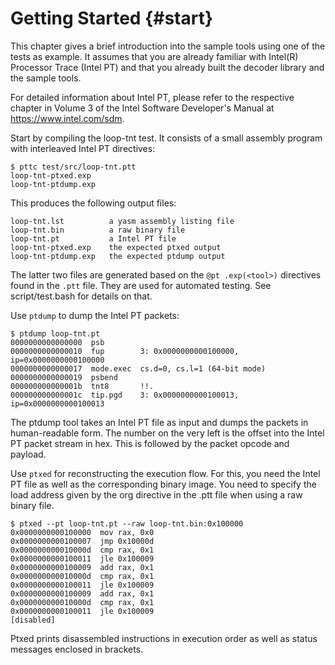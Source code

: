 Getting Started {#start}
========================

<!---
 ! Copyright (c) 2013-2023, Intel Corporation
 ! SPDX-License-Identifier: BSD-3-Clause
 !
 ! Redistribution and use in source and binary forms, with or without
 ! modification, are permitted provided that the following conditions are met:
 !
 !  * Redistributions of source code must retain the above copyright notice,
 !    this list of conditions and the following disclaimer.
 !  * Redistributions in binary form must reproduce the above copyright notice,
 !    this list of conditions and the following disclaimer in the documentation
 !    and/or other materials provided with the distribution.
 !  * Neither the name of Intel Corporation nor the names of its contributors
 !    may be used to endorse or promote products derived from this software
 !    without specific prior written permission.
 !
 ! THIS SOFTWARE IS PROVIDED BY THE COPYRIGHT HOLDERS AND CONTRIBUTORS "AS IS"
 ! AND ANY EXPRESS OR IMPLIED WARRANTIES, INCLUDING, BUT NOT LIMITED TO, THE
 ! IMPLIED WARRANTIES OF MERCHANTABILITY AND FITNESS FOR A PARTICULAR PURPOSE
 ! ARE DISCLAIMED. IN NO EVENT SHALL THE COPYRIGHT OWNER OR CONTRIBUTORS BE
 ! LIABLE FOR ANY DIRECT, INDIRECT, INCIDENTAL, SPECIAL, EXEMPLARY, OR
 ! CONSEQUENTIAL DAMAGES (INCLUDING, BUT NOT LIMITED TO, PROCUREMENT OF
 ! SUBSTITUTE GOODS OR SERVICES; LOSS OF USE, DATA, OR PROFITS; OR BUSINESS
 ! INTERRUPTION) HOWEVER CAUSED AND ON ANY THEORY OF LIABILITY, WHETHER IN
 ! CONTRACT, STRICT LIABILITY, OR TORT (INCLUDING NEGLIGENCE OR OTHERWISE)
 ! ARISING IN ANY WAY OUT OF THE USE OF THIS SOFTWARE, EVEN IF ADVISED OF THE
 ! POSSIBILITY OF SUCH DAMAGE.
 !-->

This chapter gives a brief introduction into the sample tools using one of
the tests as example.  It assumes that you are already familiar with
Intel(R) Processor Trace (Intel PT) and that you already built the decoder
library and the sample tools.

For detailed information about Intel PT, please refer to the respective
chapter in Volume 3 of the Intel Software Developer's Manual at
https://www.intel.com/sdm.

Start by compiling the loop-tnt test.  It consists of a small assembly program
with interleaved Intel PT directives:

	$ pttc test/src/loop-tnt.ptt
	loop-tnt-ptxed.exp
	loop-tnt-ptdump.exp

This produces the following output files:

	loop-tnt.lst          a yasm assembly listing file
	loop-tnt.bin          a raw binary file
	loop-tnt.pt           a Intel PT file
	loop-tnt-ptxed.exp    the expected ptxed output
	loop-tnt-ptdump.exp   the expected ptdump output

The latter two files are generated based on the `@pt .exp(<tool>)` directives
found in the `.ptt` file.  They are used for automated testing.  See
script/test.bash for details on that.


Use `ptdump` to dump the Intel PT packets:

	$ ptdump loop-tnt.pt
	0000000000000000  psb
	0000000000000010  fup        3: 0x0000000000100000, ip=0x0000000000100000
	0000000000000017  mode.exec  cs.d=0, cs.l=1 (64-bit mode)
	0000000000000019  psbend
	000000000000001b  tnt8       !!.
	000000000000001c  tip.pgd    3: 0x0000000000100013, ip=0x0000000000100013

The ptdump tool takes an Intel PT file as input and dumps the packets in
human-readable form.  The number on the very left is the offset into the Intel
PT packet stream in hex.  This is followed by the packet opcode and payload.


Use `ptxed` for reconstructing the execution flow.  For this, you need the Intel
PT file as well as the corresponding binary image.  You need to specify the load
address given by the org directive in the .ptt file when using a raw binary
file.

	$ ptxed --pt loop-tnt.pt --raw loop-tnt.bin:0x100000
	0x0000000000100000  mov rax, 0x0
	0x0000000000100007  jmp 0x10000d
	0x000000000010000d  cmp rax, 0x1
	0x0000000000100011  jle 0x100009
	0x0000000000100009  add rax, 0x1
	0x000000000010000d  cmp rax, 0x1
	0x0000000000100011  jle 0x100009
	0x0000000000100009  add rax, 0x1
	0x000000000010000d  cmp rax, 0x1
	0x0000000000100011  jle 0x100009
	[disabled]

Ptxed prints disassembled instructions in execution order as well as status
messages enclosed in brackets.
